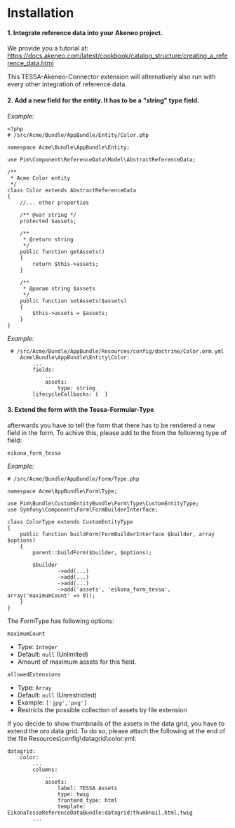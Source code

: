 # Installation

#### 1. Integrate reference data into your Akeneo project.

We provide you a tutorial at: https://docs.akeneo.com/latest/cookbook/catalog_structure/creating_a_reference_data.html

This TESSA-Akeneo-Connector extension will alternatively also run with every other integration of reference data.

#### 2. Add a new field for the entity. It has to be a "string" type field.

_Example:_
```
<?php
# /src/Acme/Bundle/AppBundle/Entity/Color.php

namespace Acme\Bundle\AppBundle\Entity;

use Pim\Component\ReferenceData\Model\AbstractReferenceData;

/**
 * Acme Color entity
 */
class Color extends AbstractReferenceData
{
    //... other properties

    /** @var string */
    protected $assets;

    /**
     * @return string
     */
    public function getAssets()
    {
        return $this->assets;
    }

    /**
     * @param string $assets
     */
    public function setAssets($assets)
    {
        $this->assets = $assets;
    }
}
```
   

_Example:_
```
 # /src/Acme/Bundle/AppBundle/Resources/config/doctrine/Color.orm.yml
    Acme\Bundle\AppBundle\Entity\Color:
        ...
        fields:
            ...
            assets:
                type: string
        lifecycleCallbacks: {  }
```

#### 3. Extend the form with the Tessa-Formular-Type
afterwards you have to tell the form that there has to be rendered a new field in the form. To achive this, please add to the from the following type of field:

`eikona_form_tessa`

_Example:_
```
# /src/Acme/Bundle/AppBundle/Form/Type.php

namespace Acme\AppBundle\Form\Type;

use Pim\Bundle\CustomEntityBundle\Form\Type\CustomEntityType;
use Symfony\Component\Form\FormBuilderInterface;

class ColorType extends CustomEntityType
{
    public function buildForm(FormBuilderInterface $builder, array $options)
    {
        parent::buildForm($builder, $options);

        $builder
                ->add(...)
                ->add(...)
                ->add(...)
                ->add('assets', 'eikona_form_tessa', array('maximumCount' => 9));
    }
}
```


The FormType has following options:

`maximumCount`
  - Type: `Integer`
  - Default: `null` (Unlimited) 
  - Amount of maximum assets for this field.
  
`allowedExtensions`
  - Type: `Array`
  - Default: `null` (Unrestricted)
  - Example: `['jpg','png']`
  - Restricts the possible collection of assets by file extension

If you decide to show thumbnails of the assets in the data grid, you have to extend the oro data grid. To do so, please attach the following at the end of the file Resources\config\datagrid\color.yml:

```
datagrid:
    color:
        ...
        columns:
            ...
            assets:
                label: TESSA Assets
                type: twig
                frontend_type: html
                template: EikonaTessaReferenceDataBundle:datagrid:thumbnail.html.twig
        ...
```

